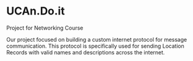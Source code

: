 # UCAn.Do.it
Project for Networking Course 

Our project focused on building a custom internet protocol for message communication. This protocol is specifically used for sending Location Records with valid
names and descriptions across the internet. 

